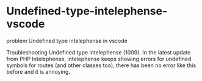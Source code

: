 # Undefined-type-intelephense-vscode
problem Undefined type intelephense in vscode 

Troubleshooting Undefined type intelephense (1009). In the latest update from PHP Intelephense, intelephense keeps showing errors for undefined symbols for routes (and other classes too), there has been no error like this before and it is annoying.
